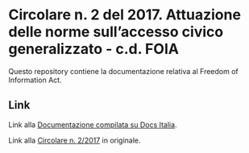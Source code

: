 Circolare n. 2 del 2017. Attuazione delle norme sull’accesso civico generalizzato - c.d. FOIA
=============================================================================================

Questo repository contiene la documentazione relativa al Freedom of Information Act. 

Link
----

Link alla [Documentazione compilata su Docs Italia](http://foia-circolare2.readthedocs.io/).

Link alla [Circolare n. 2/2017](http://www.funzionepubblica.gov.it/sites/funzionepubblica.gov.it/files/CIR_FOIA_REVe.pdf) in originale.
